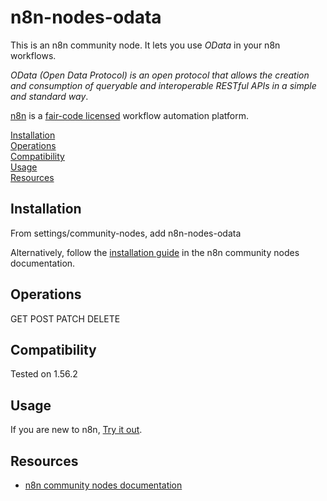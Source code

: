 # n8n-nodes-odata

This is an n8n community node. It lets you use _OData_ in your n8n workflows.

_OData (Open Data Protocol) is an open protocol that allows the creation and consumption of queryable and interoperable RESTful APIs in a simple and standard way_.

[n8n](https://n8n.io/) is a [fair-code licensed](https://docs.n8n.io/reference/license/) workflow automation platform.

[Installation](#installation)  
[Operations](#operations)  
[Compatibility](#compatibility)  
[Usage](#usage)  <!-- delete if not using this section -->  
[Resources](#resources)  

## Installation

From settings/community-nodes, add n8n-nodes-odata

Alternatively, follow the [installation guide](https://docs.n8n.io/integrations/community-nodes/installation/) in the n8n community nodes documentation.

## Operations

GET
POST
PATCH
DELETE


## Compatibility

Tested on 1.56.2

## Usage

If you are new to n8n, [Try it out](https://docs.n8n.io/try-it-out/).

## Resources

* [n8n community nodes documentation](https://docs.n8n.io/integrations/community-nodes/)




